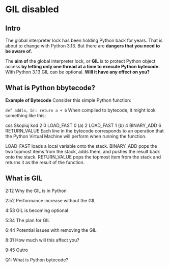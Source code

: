 # GIL disabled

## Intro

The global interpreter lock has been holding Python back for years. That is about to change with Python 3.13.
But there are **dangers that you need to be aware of.**

The **aim of** the global interpreter lock, or **GIL** is to protect Python object access **by letting only one thread at a time to execute Python bytecode.**
With Python 3.13 GIL can be optional.
**Will it have any effect on you?**

## What is Python bbytecode?

**Example of Bytecode**
Consider this simple Python function:


`def add(a, b):
    return a + b`
When compiled to bytecode, it might look something like this:

css
Skopiuj kod
 2           0 LOAD_FAST                0 (a)
             2 LOAD_FAST                1 (b)
             4 BINARY_ADD
             6 RETURN_VALUE
Each line in the bytecode corresponds to an operation that the Python Virtual Machine will perform when running the function.

LOAD_FAST loads a local variable onto the stack.
BINARY_ADD pops the two topmost items from the stack, adds them, and pushes the result back onto the stack.
RETURN_VALUE pops the topmost item from the stack and returns it as the result of the function.


## What is GIL


2:12 Why the GIL is in Python

2:52 Performance increase without the GIL

4:53 GIL is becoming optional

5:34 The plan for GIL

6:44 Potential issues with removing the GIL

8:31 How much will this affect you?

9:45 Outro


Q1: What is Python bytecode?
